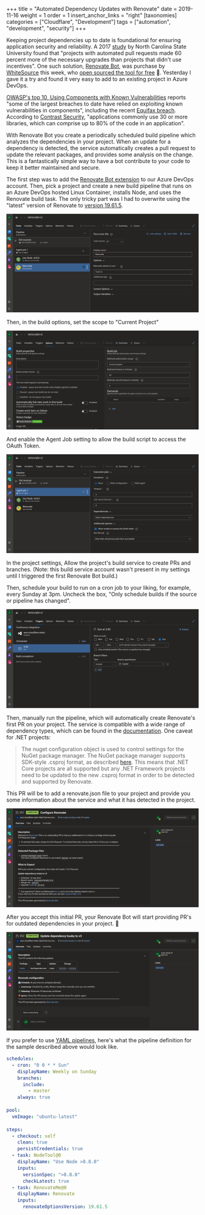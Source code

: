 +++
title = "Automated Dependency Updates with Renovate"
date = 2019-11-16
weight = 1
order = 1
insert_anchor_links = "right"
[taxonomies]
categories = ["Cloudflare", "Development"]
tags = ["automation", "development", "security"]
+++

Keeping project dependencies up to date is foundational for ensuring application security and reliability. A 2017 [study](https://www.sciencedaily.com/releases/2017/10/171016122145.htm) by North Carolina State University found that "projects with automated pull requests made 60 percent more of the necessary upgrades than projects that didn't use incentives". One such solution, [Renovate Bot](https://renovate.whitesourcesoftware.com/), was purchase by [WhiteSource](WhiteSource) this week, who [open sourced the tool for free](https://github.com/renovatebot/renovate) 🍺. Yesterday I gave it a try and found it very easy to add to an existing project in Azure DevOps.

<!-- more -->

[OWASP's top 10, Using Components with Known Vulnerabilities](https://www.owasp.org/index.php/Top_10-2017_A9-Using_Components_with_Known_Vulnerabilities) reports "some of the largest breaches to date have relied on exploiting known vulnerabilities in components", including the recent [Equifax breach](https://www.wired.com/story/equifax-breach-no-excuse/). According to [Contrast Security](https://cdn2.hubspot.net/hub/203759/file-1100864196-pdf/docs/Contrast_-_Insecure_Libraries_2014.pdf), "applications commonly use 30 or more libraries, which can comprise up to 80% of the code in an application".

With Renovate Bot you create a periodically scheduled build pipeline which analyzes the dependencies in your project. When an update for a dependency is detected, the service automatically creates a pull request to update the relevant packages, and provides some analysis on the change. This is a fantastically simple way to have a bot contribute to your code to keep it better maintained and secure.

The first step was to add the [Renovate Bot extension](https://marketplace.visualstudio.com/items?itemName=jyc.vsts-extensions-renovate-me&ssr=false#overview) to our Azure DevOps account. Then, pick a project and create a new build pipeline that runs on an Azure DevOps hosted Linux Container, installs Node, and uses the Renovate build task. The only tricky part was I had to overwrite using the "latest" version of Renovate to [version 19.61.5](https://github.com/jycouet/VSTSExtensions/issues/23#issuecomment-544911982).

![build task](build-task.png)

Then, in the build options, set the scope to "Current Project"

![build properties](build-properties.png)

And enable the Agent Job setting to allow the build script to access the OAuth Token.

![agent job](agent-job.png)

In the project settings, Allow the project's build service to create PRs and branches. (Note: this build service account wasn't present in my settings until I triggered the first Renovate Bot build.)

Then, schedule your build to run on a cron job to your liking, for example, every Sunday at 3pm. Uncheck the box, "Only schedule builds if the source or pipeline has changed".

![triggers](triggers.png)

Then, manually run the pipeline, which will automatically create Renovate's first PR on your project. The service is compatible with a wide range of dependency types, which can be found in the [documentation](https://docs.renovatebot.com/configuration-options/). One caveat for .NET projects:

> The nuget configuration object is used to control settings for the NuGet package manager. The NuGet package manager supports SDK-style .csproj format, as described [here](https://natemcmaster.com/blog/2017/03/09/vs2015-to-vs2017-upgrade/). This means that .NET Core projects are all supported but any .NET Framework projects need to be updated to the new .csproj format in order to be detected and supported by Renovate.

This PR will be to add a renovate.json file to your project and provide you some information about the service and what it has detected in the project.

![configure](configure-renovate.png)

After you accept this initial PR, your Renovate Bot will start providing PR's for outdated dependencies in your project. 👏

![pull request](pull-request.png)

If you prefer to use [YAML pipelines](https://docs.microsoft.com/en-us/azure/devops/pipelines/yaml-schema?view=azure-devops&tabs=schema%2Cparameter-schema), here's what the pipeline definition for the sample described above would look like.

```yaml
schedules:
  - cron: "0 0 * * Sun"
    displayName: Weekly on Sunday
    branches:
      include:
        - master
    always: true

pool:
  vmImage: "ubuntu-latest"

steps:
  - checkout: self
    clean: true
    persistCredentials: true
  - task: NodeTool@0
    displayName: "Use Node >8.8.0"
    inputs:
      versionSpec: ">8.8.0"
      checkLatest: true
  - task: RenovateMe@0
    displayName: Renovate
    inputs:
      renovateOptionsVersion: 19.61.5
```
